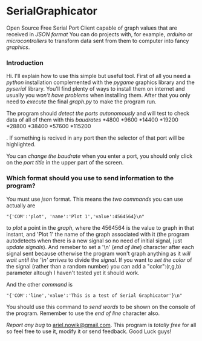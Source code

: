 # SerialGraphicator
Open Source Free Serial Port Client capable of graph values that are received in *JSON format*
You can do projects with, for example, *arduino* or *microcontrollers* to transform data sent from them to computer into fancy *graphics*.

### Introduction ###

Hi. I'll explain how to use this simple but useful tool. First of all you need a *python* installation complemented with the *pygame* graphics library and the *pyserial* library. You'll find plenty of ways to install them on internet and usually you *won't have problems* when installing them. After that you only need to *execute* the final *graph.py* to make the program run.


The program should *detect the ports autonomously* and will test to check data of all of them with this *baudrates*
*4800
*9600
*14400
*19200
*28800
*38400
*57600
*115200

. If something is recived in any port then the selector of that port will be highlighted. 

You can *change the baudrate* when you enter a port, you should only click on the *port title* in the upper part of the screen.


### Which format should you use to send information to the program? ###
You must use *json* format. This means the *two commands* you can use actually are
```
"{'COM':'plot', 'name':'Plot 1','value':4564564}\n"
```
to *plot* a point in the *graph*, where the 4564564 is the value to graph in that instant, and 'Plot 1' the name of the graph associated with it (the program autodetects when there is a new signal so no need of initial signal, just *update signals*). And remeber to set a '\n' (*end of line*) character after each signal sent because otherwise the program won't graph anything as it *will wait until the '\n' arrives* to divide the *signal*. If you want to *set the color* of the signal (rather than a random number) you can add a "color":(r,g,b) parameter altough I haven't tested yet it should work.

And the other *command* is 
```
"{'COM':'line','value':'This is a test of Serial Graphicator'}\n"
```
You should use this command to *send words* to be shown on the console of the program. Remember to use the *end of line* character also.



*Report any bug* to ariel.nowik@gmail.com. This program is *totally free* for all so feel free to use it, modify it or send feedback. Good Luck guys!


